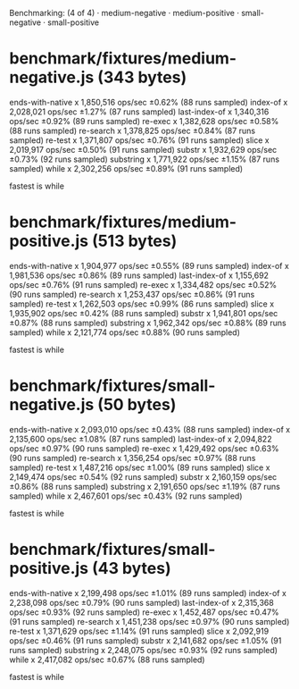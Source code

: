Benchmarking: (4 of 4)
 · medium-negative
 · medium-positive
 · small-negative
 · small-positive

# benchmark/fixtures/medium-negative.js (343 bytes)
  ends-with-native x 1,850,516 ops/sec ±0.62% (88 runs sampled)
  index-of x 2,028,021 ops/sec ±1.27% (87 runs sampled)
  last-index-of x 1,340,316 ops/sec ±0.92% (89 runs sampled)
  re-exec x 1,382,628 ops/sec ±0.58% (88 runs sampled)
  re-search x 1,378,825 ops/sec ±0.84% (87 runs sampled)
  re-test x 1,371,807 ops/sec ±0.76% (91 runs sampled)
  slice x 2,019,917 ops/sec ±0.50% (91 runs sampled)
  substr x 1,932,629 ops/sec ±0.73% (92 runs sampled)
  substring x 1,771,922 ops/sec ±1.15% (87 runs sampled)
  while x 2,302,256 ops/sec ±0.89% (91 runs sampled)

  fastest is while

# benchmark/fixtures/medium-positive.js (513 bytes)
  ends-with-native x 1,904,977 ops/sec ±0.55% (89 runs sampled)
  index-of x 1,981,536 ops/sec ±0.86% (89 runs sampled)
  last-index-of x 1,155,692 ops/sec ±0.76% (91 runs sampled)
  re-exec x 1,334,482 ops/sec ±0.52% (90 runs sampled)
  re-search x 1,253,437 ops/sec ±0.86% (91 runs sampled)
  re-test x 1,262,503 ops/sec ±0.99% (86 runs sampled)
  slice x 1,935,902 ops/sec ±0.42% (88 runs sampled)
  substr x 1,941,801 ops/sec ±0.87% (88 runs sampled)
  substring x 1,962,342 ops/sec ±0.88% (89 runs sampled)
  while x 2,121,774 ops/sec ±0.88% (90 runs sampled)

  fastest is while

# benchmark/fixtures/small-negative.js (50 bytes)
  ends-with-native x 2,093,010 ops/sec ±0.43% (88 runs sampled)
  index-of x 2,135,600 ops/sec ±1.08% (87 runs sampled)
  last-index-of x 2,094,822 ops/sec ±0.97% (90 runs sampled)
  re-exec x 1,429,492 ops/sec ±0.63% (90 runs sampled)
  re-search x 1,356,254 ops/sec ±0.97% (88 runs sampled)
  re-test x 1,487,216 ops/sec ±1.00% (89 runs sampled)
  slice x 2,149,474 ops/sec ±0.54% (92 runs sampled)
  substr x 2,160,159 ops/sec ±0.86% (88 runs sampled)
  substring x 2,191,650 ops/sec ±1.19% (87 runs sampled)
  while x 2,467,601 ops/sec ±0.43% (92 runs sampled)

  fastest is while

# benchmark/fixtures/small-positive.js (43 bytes)
  ends-with-native x 2,199,498 ops/sec ±1.01% (89 runs sampled)
  index-of x 2,238,098 ops/sec ±0.79% (90 runs sampled)
  last-index-of x 2,315,368 ops/sec ±0.93% (92 runs sampled)
  re-exec x 1,452,487 ops/sec ±0.47% (91 runs sampled)
  re-search x 1,451,238 ops/sec ±0.97% (90 runs sampled)
  re-test x 1,371,629 ops/sec ±1.14% (91 runs sampled)
  slice x 2,092,919 ops/sec ±0.46% (91 runs sampled)
  substr x 2,141,682 ops/sec ±1.05% (91 runs sampled)
  substring x 2,248,075 ops/sec ±0.93% (92 runs sampled)
  while x 2,417,082 ops/sec ±0.67% (88 runs sampled)

  fastest is while
